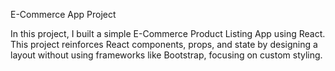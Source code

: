E-Commerce App Project

In this project, I built a simple E-Commerce Product Listing App using React. This project reinforces React components, props, and state by designing a layout without using frameworks like Bootstrap, focusing on custom styling.


